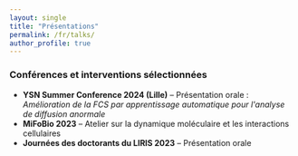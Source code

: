 ```yaml
---
layout: single
title: "Présentations"
permalink: /fr/talks/
author_profile: true
---
```


### Conférences et interventions sélectionnées

- **YSN Summer Conference 2024 (Lille)** – Présentation orale : *Amélioration de la FCS par apprentissage automatique pour l'analyse de diffusion anormale*
- **MiFoBio 2023** – Atelier sur la dynamique moléculaire et les interactions cellulaires
- **Journées des doctorants du LIRIS 2023** – Présentation orale